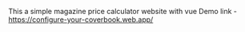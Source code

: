 This a simple magazine price calculator website with vue
Demo link - https://configure-your-coverbook.web.app/
